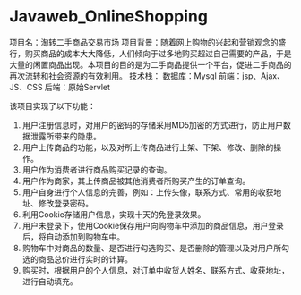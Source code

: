 # Javaweb_OnlineShopping
项目名：淘转二手商品交易市场
项目背景：随着网上购物的兴起和营销观念的盛行，购买商品的成本大大降低，人们倾向于过多地购买超过自己需要的产品，于是大量的闲置商品出现。本项目的目的是为二手商品提供一个平台，促进二手商品的再次流转和社会资源的有效利用。
技术栈：
数据库：Mysql
前端：jsp、Ajax、JS、CSS
后端：原始Servlet

该项目实现了以下功能：
1. 用户注册信息时，对用户的密码的存储采用MD5加密的方式进行，防止用户数据泄露所带来的隐患。
2. 用户上传商品的功能，以及对所上传商品进行上架、下架、修改、删除的操作。
3. 用户作为消费者进行商品购买记录的查询。
4. 用户作为商家，其上传商品被其他消费者所购买产生的订单查询。
5. 用户自身进行个人信息的完善，例如：上传头像，联系方式、常用的收获地址、修改登录密码。
6. 利用Cookie存储用户信息，实现十天的免登录效果。
7. 用户未登录下，使用Cookie保存用户向购物车中添加的商品信息，用户登录后，将自动添加到购物车中。
8. 购物车中对商品的数量、是否进行勾选购买、是否删除的管理以及对用户所勾选的商品总价进行实时的计算。
9. 购买时，根据用户的个人信息，对订单中收货人姓名、联系方式、收获地址，进行自动填充。
